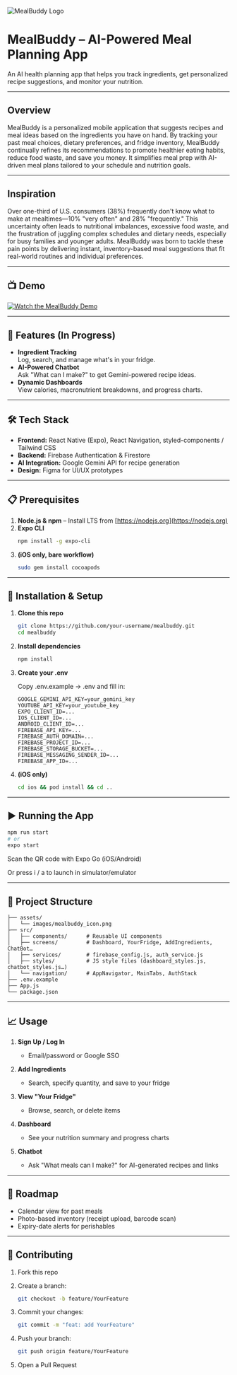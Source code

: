 ![MealBuddy Logo](./images/mealbuddy_icon.png)

# MealBuddy – AI-Powered Meal Planning App

An AI health planning app that helps you track ingredients, get personalized recipe suggestions, and monitor your nutrition.

---

## Overview

MealBuddy is a personalized mobile application that suggests recipes and meal ideas based on the ingredients you have on hand. By tracking your past meal choices, dietary preferences, and fridge inventory, MealBuddy continually refines its recommendations to promote healthier eating habits, reduce food waste, and save you money. It simplifies meal prep with AI-driven meal plans tailored to your schedule and nutrition goals.

---

## Inspiration

Over one-third of U.S. consumers (38%) frequently don't know what to make at mealtimes—10% "very often" and 28% "frequently." This uncertainty often leads to nutritional imbalances, excessive food waste, and the frustration of juggling complex schedules and dietary needs, especially for busy families and younger adults. MealBuddy was born to tackle these pain points by delivering instant, inventory-based meal suggestions that fit real-world routines and individual preferences.

---

## 📺 Demo

[![Watch the MealBuddy Demo](https://img.youtube.com/vi/pTFzHRhEiUc/0.jpg)](https://m.youtube.com/watch?v=pTFzHRhEiUc)

---

## 🚀 Features (In Progress)

- **Ingredient Tracking**  
  Log, search, and manage what's in your fridge.
- **AI-Powered Chatbot**  
  Ask "What can I make?" to get Gemini-powered recipe ideas.
- **Dynamic Dashboards**  
  View calories, macronutrient breakdowns, and progress charts.

---

## 🛠 Tech Stack

- **Frontend:** React Native (Expo), React Navigation, styled-components / Tailwind CSS  
- **Backend:** Firebase Authentication & Firestore  
- **AI Integration:** Google Gemini API for recipe generation  
- **Design:** Figma for UI/UX prototypes  

---

## 📋 Prerequisites

1. **Node.js & npm** – Install LTS from [https://nodejs.org](https://nodejs.org)
2. **Expo CLI**
   ```bash
   npm install -g expo-cli
   ```
3. **(iOS only, bare workflow)**
   ```bash
   sudo gem install cocoapods
   ```

---

## 🔧 Installation & Setup

1. **Clone this repo**
   ```bash
   git clone https://github.com/your-username/mealbuddy.git
   cd mealbuddy
   ```

2. **Install dependencies**
   ```bash
   npm install
   ```

3. **Create your .env**
   
   Copy .env.example → .env and fill in:
   ```
   GOOGLE_GEMINI_API_KEY=your_gemini_key
   YOUTUBE_API_KEY=your_youtube_key
   EXPO_CLIENT_ID=...
   IOS_CLIENT_ID=...
   ANDROID_CLIENT_ID=...
   FIREBASE_API_KEY=...
   FIREBASE_AUTH_DOMAIN=...
   FIREBASE_PROJECT_ID=...
   FIREBASE_STORAGE_BUCKET=...
   FIREBASE_MESSAGING_SENDER_ID=...
   FIREBASE_APP_ID=...
   ```

4. **(iOS only)**
   ```bash
   cd ios && pod install && cd ..
   ```

---

## ▶️ Running the App

```bash
npm run start
# or
expo start
```

Scan the QR code with Expo Go (iOS/Android)

Or press i / a to launch in simulator/emulator

---

## 📂 Project Structure

```
├── assets/
│   └── images/mealbuddy_icon.png
├── src/
│   ├── components/      # Reusable UI components
│   ├── screens/         # Dashboard, YourFridge, AddIngredients, ChatBot…
│   ├── services/        # firebase_config.js, auth_service.js
│   ├── styles/          # JS style files (dashboard_styles.js, chatbot_styles.js…)
│   └── navigation/      # AppNavigator, MainTabs, AuthStack
├── .env.example
├── App.js
└── package.json
```

---

## 📈 Usage

1. **Sign Up / Log In**
   - Email/password or Google SSO

2. **Add Ingredients**
   - Search, specify quantity, and save to your fridge

3. **View "Your Fridge"**
   - Browse, search, or delete items

4. **Dashboard**
   - See your nutrition summary and progress charts

5. **Chatbot**
   - Ask "What meals can I make?" for AI-generated recipes and links

---

## 🔮 Roadmap

- Calendar view for past meals
- Photo-based inventory (receipt upload, barcode scan)
- Expiry-date alerts for perishables

---

## 🤝 Contributing

1. Fork this repo

2. Create a branch:
   ```bash
   git checkout -b feature/YourFeature
   ```

3. Commit your changes:
   ```bash
   git commit -m "feat: add YourFeature"
   ```

4. Push your branch:
   ```bash
   git push origin feature/YourFeature
   ```

5. Open a Pull Request
